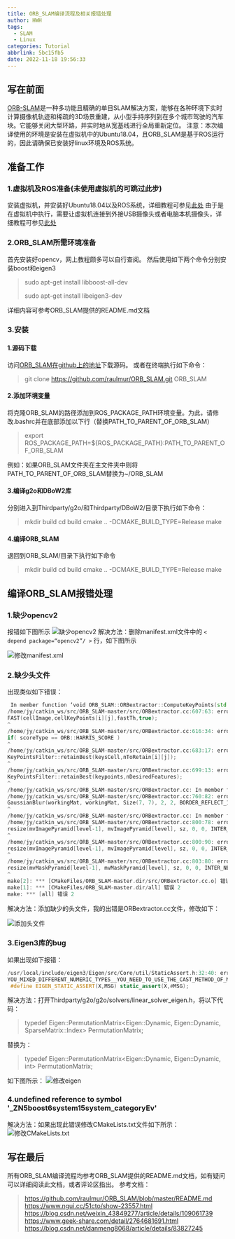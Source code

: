 ```yaml
---
title: ORB_SLAM编译流程及相关报错处理
author: HWH
tags:
  - SLAM
  - Linux
categories: Tutorial
abbrlink: 5bc15fb5
date: 2022-11-18 19:56:33
---
```



## 写在前面
[ORB-SLAM](http://webdiis.unizar.es/~raulmur/orbslam/)是一种多功能且精确的单目SLAM解决方案，能够在各种环境下实时计算摄像机轨迹和稀疏的3D场景重建，从小型手持序列到在多个城市驾驶的汽车块。它能够关闭大型环路，并实时地从宽基线进行全局重新定位。
注意：本次编译使用的环境是安装在虚拟机中的Ubuntu18.04，且ORB_SLAM是基于ROS运行的，因此请确保已安装好linux环境及ROS系统。

## 准备工作
### 1.虚拟机及ROS准备(未使用虚拟机的可跳过此步)
安装虚拟机，并安装好Ubuntu18.04以及ROS系统，详细教程可参见[此处](https://www.ngui.cc/51cto/show-23557.html)
由于是在虚拟机中执行，需要让虚拟机连接到外接USB摄像头或者电脑本机摄像头，详细教程可参见[此处](https://blog.csdn.net/weixin_43849277/article/details/109061739)

### 2.ORB_SLAM所需环境准备
首先安装好opencv，网上教程颇多可以自行查阅。
然后使用如下两个命令分别安装boost和eigen3

> sudo apt-get install libboost-all-dev
>
> sudo apt-get install libeigen3-dev

详细内容可参考ORB_SLAM提供的README.md文档

### 3.安装
####  1.源码下载
访问[ORB_SLAM在github上的地址](https://github.com/raulmur/ORB_SLAM)下载源码。
或者在终端执行如下命令：

> git clone https://github.com/raulmur/ORB_SLAM.git ORB_SLAM

#### 2.添加环境变量
将克隆ORB_SLAM的路径添加到ROS_PACKAGE_PATH环境变量。为此，请修改.bashrc并在底部添加以下行（替换PATH_TO_PARENT_OF_ORB_SLAM）

> export ROS_PACKAGE_PATH=${ROS_PACKAGE_PATH}:PATH_TO_PARENT_OF_ORB_SLAM

例如：如果ORB_SLAM文件夹在主文件夹中则将PATH_TO_PARENT_OF_ORB_SLAM替换为~/ORB_SLAM

#### 3.编译g2o和DBoW2库
分别进入到Thirdparty/g2o/和Thirdparty/DBoW2/目录下执行如下命令：

>  mkdir build
 cd build
 cmake .. -DCMAKE_BUILD_TYPE=Release
 make

####  4.编译ORB_SLAM
退回到ORB_SLAM/目录下执行如下命令

>  mkdir build
 cd build
 cmake .. -DCMAKE_BUILD_TYPE=Release
 make

## 编译ORB_SLAM报错处理
### 1.缺少opencv2
报错如下图所示
![缺少opencv2](https://img-blog.csdnimg.cn/20210219094426398.png?x-oss-process=image/watermark,type_ZmFuZ3poZW5naGVpdGk,shadow_10,text_aHR0cHM6Ly9ibG9nLmNzZG4ubmV0L2gyNzYzMjQ2ODIz,size_16,color_FFFFFF,t_70#pic_center)
解决方法：删除manifest.xml文件中的 ``< depend package=“opencv2”/ >`` 行，如下图所示

![修改manifest.xml](https://img-blog.csdnimg.cn/20210219094558784.png?x-oss-process=image/watermark,type_ZmFuZ3poZW5naGVpdGk,shadow_10,text_aHR0cHM6Ly9ibG9nLmNzZG4ubmV0L2gyNzYzMjQ2ODIz,size_16,color_FFFFFF,t_70#pic_center)

### 2.缺少头文件
出现类似如下错误：

```cpp
 In member function ‘void ORB_SLAM::ORBextractor::ComputeKeyPoints(std::vector<std::vectorcv::KeyPoint >&)’:
/home/jy/catkin_ws/src/ORB_SLAM-master/src/ORBextractor.cc:607:63: error: ‘FAST’ was not declared in this scope
FAST(cellImage,cellKeyPoints[i][j],fastTh,true);
^
/home/jy/catkin_ws/src/ORB_SLAM-master/src/ORBextractor.cc:616:34: error: ‘ORB’ has not been declared
if( scoreType == ORB::HARRIS_SCORE )
^
/home/jy/catkin_ws/src/ORB_SLAM-master/src/ORBextractor.cc:683:17: error: ‘KeyPointsFilter’ has not been declared
KeyPointsFilter::retainBest(keysCell,nToRetain[i][j]);
^
/home/jy/catkin_ws/src/ORB_SLAM-master/src/ORBextractor.cc:699:13: error: ‘KeyPointsFilter’ has not been declared
KeyPointsFilter::retainBest(keypoints,nDesiredFeatures);
^
/home/jy/catkin_ws/src/ORB_SLAM-master/src/ORBextractor.cc: In member function ‘void ORB_SLAM::ORBextractor::operator()(cv::InputArray, cv::InputArray, std::vectorcv::KeyPoint&, cv::OutputArray)’:
/home/jy/catkin_ws/src/ORB_SLAM-master/src/ORBextractor.cc:760:82: error: ‘GaussianBlur’ was not declared in this scope
GaussianBlur(workingMat, workingMat, Size(7, 7), 2, 2, BORDER_REFLECT_101);
^
/home/jy/catkin_ws/src/ORB_SLAM-master/src/ORBextractor.cc: In member function ‘void ORB_SLAM::ORBextractor::ComputePyramid(cv::Mat, cv::Mat)’:
/home/jy/catkin_ws/src/ORB_SLAM-master/src/ORBextractor.cc:800:78: error: ‘INTER_LINEAR’ was not declared in this scope
resize(mvImagePyramid[level-1], mvImagePyramid[level], sz, 0, 0, INTER_LINEAR);
^
/home/jy/catkin_ws/src/ORB_SLAM-master/src/ORBextractor.cc:800:90: error: ‘resize’ was not declared in this scope
resize(mvImagePyramid[level-1], mvImagePyramid[level], sz, 0, 0, INTER_LINEAR);
^
/home/jy/catkin_ws/src/ORB_SLAM-master/src/ORBextractor.cc:803:80: error: ‘INTER_NEAREST’ was not declared in this scope
resize(mvMaskPyramid[level-1], mvMaskPyramid[level], sz, 0, 0, INTER_NEAREST);
^
make[2]: *** [CMakeFiles/ORB_SLAM-master.dir/src/ORBextractor.cc.o] 错误 1
make[1]: *** [CMakeFiles/ORB_SLAM-master.dir/all] 错误 2
make: *** [all] 错误 2
```
解决方法：添加缺少的头文件，我的出错是ORBextractor.cc文件，修改如下：

![添加头文件](https://img-blog.csdnimg.cn/20210219095104204.png?x-oss-process=image/watermark,type_ZmFuZ3poZW5naGVpdGk,shadow_10,text_aHR0cHM6Ly9ibG9nLmNzZG4ubmV0L2gyNzYzMjQ2ODIz,size_16,color_FFFFFF,t_70#pic_center)

### 3.Eigen3库的bug
如果出现如下报错：

```cpp
/usr/local/include/eigen3/Eigen/src/Core/util/StaticAssert.h:32:40: error: static assertion failed:
YOU_MIXED_DIFFERENT_NUMERIC_TYPES__YOU_NEED_TO_USE_THE_CAST_METHOD_OF_MATRIXBASE_TO_CAST_NUMERIC_TYPES_EXPLICITLY
 #define EIGEN_STATIC_ASSERT(X,MSG) static_assert(X,#MSG);
```
解决方法：打开Thirdparty/g2o/g2o/solvers/linear_solver_eigen.h，将以下代码：

> typedef Eigen::PermutationMatrix<Eigen::Dynamic, Eigen::Dynamic, SparseMatrix::Index> PermutationMatrix;

替换为：

> typedef Eigen::PermutationMatrix<Eigen::Dynamic, Eigen::Dynamic, int> PermutationMatrix;

如下图所示：
![修改eigen](https://img-blog.csdnimg.cn/20210219100103228.png?x-oss-process=image/watermark,type_ZmFuZ3poZW5naGVpdGk,shadow_10,text_aHR0cHM6Ly9ibG9nLmNzZG4ubmV0L2gyNzYzMjQ2ODIz,size_16,color_FFFFFF,t_70#pic_center)

### 4.undefined reference to symbol '_ZN5boost6system15system_categoryEv'
解决方法：如果出现此错误修改CMakeLists.txt文件如下所示：
![修改CMakeLists.txt](https://img-blog.csdnimg.cn/20210219100345756.png?x-oss-process=image/watermark,type_ZmFuZ3poZW5naGVpdGk,shadow_10,text_aHR0cHM6Ly9ibG9nLmNzZG4ubmV0L2gyNzYzMjQ2ODIz,size_16,color_FFFFFF,t_70#pic_center)

## 写在最后
所有ORB_SLAM编译流程均参考ORB_SLAM提供的README.md文档，如有疑问可以详细阅读此文档，或者评论区指出。
参考文档：

> https://github.com/raulmur/ORB_SLAM/blob/master/README.md
> https://www.ngui.cc/51cto/show-23557.html
> https://blog.csdn.net/weixin_43849277/article/details/109061739
> https://www.geek-share.com/detail/2764681691.html
> https://blog.csdn.net/danmeng8068/article/details/83827245
